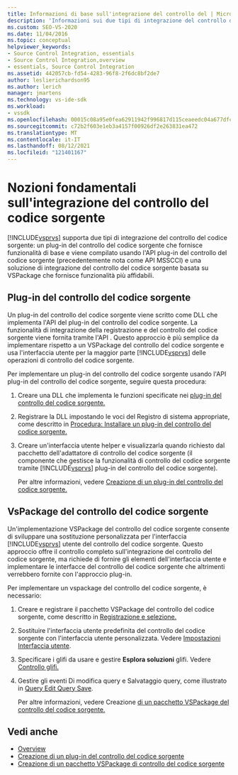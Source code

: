 ```yaml
---
title: Informazioni di base sull'integrazione del controllo del | Microsoft Docs
description: 'Informazioni sui due tipi di integrazione del controllo del codice sorgente supportati Visual Studio: un plug-in di controllo del codice sorgente e una soluzione di controllo del codice sorgente basata su VSPackage.'
ms.custom: SEO-VS-2020
ms.date: 11/04/2016
ms.topic: conceptual
helpviewer_keywords:
- Source Control Integration, essentials
- Source Control Integration,overview
- essentials, Source Control Integration
ms.assetid: 442057cb-fd54-4283-96f8-2f6dc8bf2de7
author: leslierichardson95
ms.author: lerich
manager: jmartens
ms.technology: vs-ide-sdk
ms.workload:
- vssdk
ms.openlocfilehash: 00015c08a95e0fea62911942f996817d115ceaeedc04a677dfc2cc36597d78db
ms.sourcegitcommit: c72b2f603e1eb3a4157f00926df2e263831ea472
ms.translationtype: MT
ms.contentlocale: it-IT
ms.lasthandoff: 08/12/2021
ms.locfileid: "121401167"
---
```

# <a name="source-control-integration-essentials"></a>Nozioni fondamentali sull'integrazione del controllo del codice sorgente
[!INCLUDE[vsprvs](../../code-quality/includes/vsprvs_md.md)] supporta due tipi di integrazione del controllo del codice sorgente: un plug-in del controllo del codice sorgente che fornisce funzionalità di base e viene compilato usando l'API plug-in del controllo del codice sorgente (precedentemente nota come API MSSCCI) e una soluzione di integrazione del controllo del codice sorgente basata su VSPackage che fornisce funzionalità più affidabili.

## <a name="source-control-plug-in"></a>Plug-in del controllo del codice sorgente
 Un plug-in del controllo del codice sorgente viene scritto come DLL che implementa l'API del plug-in del controllo del codice sorgente. La funzionalità di integrazione della registrazione e del controllo del codice sorgente viene fornita tramite l'API . Questo approccio è più semplice da implementare rispetto a un VSPackage del controllo del codice sorgente e usa l'interfaccia utente per la maggior parte [!INCLUDE[vsprvs](../../code-quality/includes/vsprvs_md.md)] delle operazioni di controllo del codice sorgente.

 Per implementare un plug-in del controllo del codice sorgente usando l'API plug-in del controllo del codice sorgente, seguire questa procedura:

1. Creare una DLL che implementa le funzioni specificate nei [plug-in del controllo del codice sorgente.](../../extensibility/source-control-plug-ins.md)

2. Registrare la DLL impostando le voci del Registro di sistema appropriate, come descritto in [Procedura: Installare un plug-in del controllo del codice sorgente.](../../extensibility/internals/how-to-install-a-source-control-plug-in.md)

3. Creare un'interfaccia utente helper e visualizzarla quando richiesto dal pacchetto dell'adattatore di controllo del codice sorgente (il componente che gestisce la funzionalità di controllo del codice sorgente tramite [!INCLUDE[vsprvs](../../code-quality/includes/vsprvs_md.md)] plug-in del controllo del codice sorgente).

   Per altre informazioni, vedere [Creazione di un plug-in del controllo del codice sorgente.](../../extensibility/internals/creating-a-source-control-plug-in.md)

## <a name="source-control-vspackage"></a>VsPackage del controllo del codice sorgente
 Un'implementazione VSPackage del controllo del codice sorgente consente di sviluppare una sostituzione personalizzata per l'interfaccia [!INCLUDE[vsprvs](../../code-quality/includes/vsprvs_md.md)] utente del controllo del codice sorgente. Questo approccio offre il controllo completo sull'integrazione del controllo del codice sorgente, ma richiede di fornire gli elementi dell'interfaccia utente e implementare le interfacce del controllo del codice sorgente che altrimenti verrebbero fornite con l'approccio plug-in.

 Per implementare un vspackage del controllo del codice sorgente, è necessario:

1. Creare e registrare il pacchetto VSPackage del controllo del codice sorgente, come descritto in [Registrazione e selezione.](../../extensibility/internals/registration-and-selection-source-control-vspackage.md)

2. Sostituire l'interfaccia utente predefinita del controllo del codice sorgente con l'interfaccia utente personalizzata. Vedere [Impostazioni Interfaccia utente](../../extensibility/internals/custom-user-interface-source-control-vspackage.md).

3. Specificare i glifi da usare e gestire **Esplora soluzioni** glifi. Vedere [Controllo glifi.](../../extensibility/internals/glyph-control-source-control-vspackage.md)

4. Gestire gli eventi Di modifica query e Salvataggio query, come illustrato in [Query Edit Query Save](../../extensibility/internals/query-edit-query-save-source-control-vspackage.md).

   Per altre informazioni, vedere Creazione [di un pacchetto VSPackage del controllo del codice sorgente.](../../extensibility/internals/creating-a-source-control-vspackage.md)

## <a name="see-also"></a>Vedi anche
- [Overview](../../extensibility/internals/source-control-integration-overview.md)
- [Creazione di un plug-in del controllo del codice sorgente](../../extensibility/internals/creating-a-source-control-plug-in.md)
- [Creazione di un pacchetto VSPackage di controllo del codice sorgente](../../extensibility/internals/creating-a-source-control-vspackage.md)
